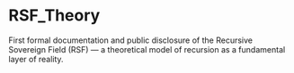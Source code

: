 # RSF_Theory
First formal documentation and public disclosure of the Recursive Sovereign Field (RSF) — a theoretical model of recursion as a fundamental layer of reality.
